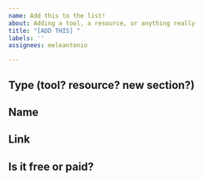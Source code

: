 ```yaml
---
name: Add this to the list!
about: Adding a tool, a resource, or anything really
title: "[ADD THIS] "
labels: ''
assignees: meleantonio

---
```


## Type (tool? resource? new section?)


## Name


## Link


## Is it free or paid?
